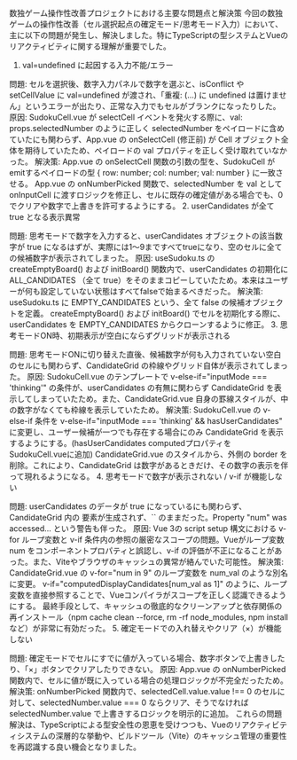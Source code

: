 数独ゲーム操作性改善プロジェクトにおける主要な問題点と解決策
今回の数独ゲームの操作性改善（セル選択起点の確定モード/思考モード入力）において、主に以下の問題が発生し、解決しました。特にTypeScriptの型システムとVueのリアクティビティに関する理解が重要でした。

1. val=undefined に起因する入力不能/エラー

問題: セルを選択後、数字入力パネルで数字を選ぶと、isConflict や setCellValue に val=undefined が渡され、「重複: (...) に undefined は置けません」というエラーが出たり、正常な入力でもセルがブランクになったりした。
原因: SudokuCell.vue が selectCell イベントを発火する際に、val: props.selectedNumber のように正しく selectedNumber をペイロードに含めていたにも関わらず、App.vue の onSelectCell (修正前) が Cell オブジェクト全体を期待していたため、ペイロードの val プロパティを正しく受け取れていなかった。
解決策:
App.vue の onSelectCell 関数の引数の型を、SudokuCell がemitするペイロードの型 { row: number; col: number; val: number } に一致させる。
App.vue の onNumberPicked 関数で、selectedNumber を val として onInputCell に渡すロジックを修正し、セルに既存の確定値がある場合でも、0 でクリアや数字で上書きを許可するようにする。
2. userCandidates が全て true となる表示異常

問題: 思考モードで数字を入力すると、userCandidates オブジェクトの該当数字が true になるはずが、実際には1〜9まですべてtrueになり、空のセルに全ての候補数字が表示されてしまった。
原因: useSudoku.ts の createEmptyBoard() および initBoard() 関数内で、userCandidates の初期化に ALL_CANDIDATES （全て true）をそのままコピーしていたため。本来はユーザーが何も設定していない状態はすべてfalseで始まるべきだった。
解決策:
useSudoku.ts に EMPTY_CANDIDATES という、全て false の候補オブジェクトを定義。
createEmptyBoard() および initBoard() でセルを初期化する際に、userCandidates を EMPTY_CANDIDATES からクローンするように修正。
3. 思考モードON時、初期表示が空白にならずグリッドが表示される

問題: 思考モードONに切り替えた直後、候補数字が何も入力されていない空白のセルにも関わらず、CandidateGrid の枠線やグリッド自体が表示されてしまった。
原因: SudokuCell.vue のテンプレートで v-else-if="inputMode === 'thinking'" の条件が、userCandidates の有無に関わらず CandidateGrid を表示してしまっていたため。また、CandidateGrid.vue 自身の罫線スタイルが、中の数字がなくても枠線を表示していたため。
解決策:
SudokuCell.vue の v-else-if 条件を v-else-if="inputMode === 'thinking' && hasUserCandidates" に変更し、ユーザー候補が一つでも存在する場合にのみ CandidateGrid を表示するようにする。(hasUserCandidates computedプロパティをSudokuCell.vueに追加)
CandidateGrid.vue のスタイルから、外側の border を削除。これにより、CandidateGrid は数字があるときだけ、その数字の表示を伴って現れるようになる。
4. 思考モードで数字が表示されない / v-if が機能しない

問題: userCandidates のデータが true になっているにも関わらず、CandidateGrid 内の <span> 要素が生成されず、`` のままだった。Property "num" was accessed... という警告も伴った。
原因: Vue 3の script setup 構文における v-for ループ変数と v-if 条件内の参照の厳密なスコープの問題。Vueがループ変数 num をコンポーネントプロパティと誤認し、v-if の評価が不正になることがあった。また、Viteやブラウザのキャッシュの異常が絡んでいた可能性。
解決策:
CandidateGrid.vue の v-for="num in 9" のループ変数を num_val のような別名に変更。
v-if="computedDisplayCandidates[num_val as 1]" のように、ループ変数を直接参照することで、Vueコンパイラがスコープを正しく認識できるようにする。
最終手段として、キャッシュの徹底的なクリーンアップと依存関係の再インストール（npm cache clean --force, rm -rf node_modules, npm install など）が非常に有効だった。
5. 確定モードでの入れ替えやクリア（×）が機能しない

問題: 確定モードでセルにすでに値が入っている場合、数字ボタンで上書きしたり、「×」ボタンでクリアしたりできない。
原因: App.vue の onNumberPicked 関数内で、セルに値が既に入っている場合の処理ロジックが不完全だったため。
解決策: onNumberPicked 関数内で、selectedCell.value.value !== 0 のセルに対して、selectedNumber.value === 0 ならクリア、そうでなければ selectedNumber.value で上書きするロジックを明示的に追加。
これらの問題解決は、TypeScriptによる型安全性の恩恵を受けつつも、Vueのリアクティビティシステムの深層的な挙動や、ビルドツール（Vite）のキャッシュ管理の重要性を再認識する良い機会となりました。